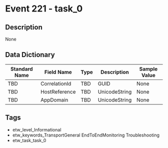 # Event 221 - task_0

## Description
None

## Data Dictionary
|Standard Name|Field Name|Type|Description|Sample Value|
|---|---|---|---|---|
|TBD|CorrelationId|TBD|GUID|None|None|
|TBD|HostReference|TBD|UnicodeString|None|None|
|TBD|AppDomain|TBD|UnicodeString|None|None|

## Tags
* etw_level_Informational
* etw_keywords_TransportGeneral EndToEndMonitoring Troubleshooting
* etw_task_task_0